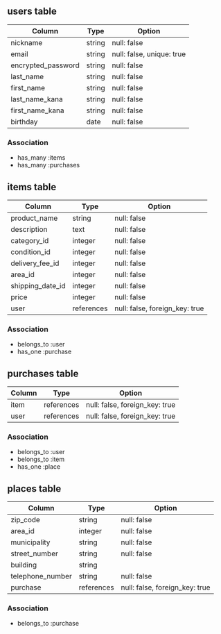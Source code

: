 ## users table

| Column             | Type   | Option                     |
| ------------------ | ------ | -------------------------- |
| nickname           | string | null: false                |
| email              | string | null: false, unique: true  |
| encrypted_password | string | null: false                |
| last_name          | string | null: false                |
| first_name         | string | null: false                |
| last_name_kana     | string | null: false                |
| first_name_kana    | string | null: false                |
| birthday           | date   | null: false                |

### Association

- has_many :items
- has_many :purchases


## items table

| Column           | Type         | Option                          |
| ---------------- | ------------ | ------------------------------- |
| product_name     | string       | null: false                     |
| description      | text         | null: false                     |
| category_id      | integer      | null: false                     |
| condition_id     | integer      | null: false                     |
| delivery_fee_id  | integer      | null: false                     |
| area_id          | integer      | null: false                     |
| shipping_date_id | integer      | null: false                     |
| price            | integer      | null: false                     |
| user             | references   | null: false, foreign_key: true  |

### Association

- belongs_to :user
- has_one :purchase


## purchases table

| Column        | Type         | Option                          |
| ------------- | ------------ | ------------------------------- |
| item          | references   | null: false, foreign_key: true  |
| user          | references   | null: false, foreign_key: true  |

### Association

- belongs_to :user
- belongs_to :item
- has_one :place


## places table

| Column           | Type         | Option                          |
| ---------------- | ------------ | ------------------------------- |
| zip_code         | string       | null: false                     |
| area_id          | integer      | null: false                     |
| municipality     | string       | null: false                     |
| street_number    | string       | null: false                     |
| building         | string       |                                 |
| telephone_number | string       | null: false                     |
| purchase         | references   | null: false, foreign_key: true  |

### Association

- belongs_to :purchase